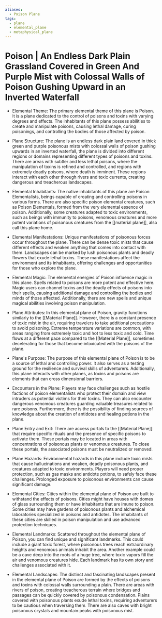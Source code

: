 ```yaml
---
aliases:
  - Poison Plane
tags:
  - plane
  - elemental_plane
  - metaphysical_plane
---
```

# Poison | An Endless Dark Plain Grassland Covered in Green And Purple Mist with Colossal Walls of Poison Gushing Upward in an Inverted Waterfall

- Elemental Theme:
	The primary elemental theme of this plane is Poison. It is a plane dedicated to the control of poisons and toxins with varying degrees and effects. The inhabitants of this plane possess abilities to create and manipulate poisons, causing lethal damage, curing poisonings, and controlling the bodies of those affected by poison.

- Plane Structure:
	The plane is an endless dark plain land covered in thick green and purple poisonous mists with colossal walls of poison gushing upwards in an inverted waterfall, the plane is divided into different regions or domains representing different types of poisons and toxins. There are areas with subtler and less lethal poisons, where the manipulation of toxins is refined and controlled, and regions with extremely deadly poisons, where death is imminent. These regions interact with each other through rivers and toxic currents, creating dangerous and treacherous landscapes.

- Elemental Inhabitants:
	The native inhabitants of this plane are Poison Elementalists, beings capable of creating and controlling poisons in various forms. There are also specific poison elemental creatures, such as Poison Elementals, formed from the very elemental essence of poison. Additionally, some creatures adapted to toxic environments, such as beings with immunity to poisons, venomous creatures and more potent variations of poisonous creatures from the [[material plane]], also call this plane home.

- Elemental Manifestations:
	Unique manifestations of poisonous forces occur throughout the plane. There can be dense toxic mists that cause different effects and weaken anything that comes into contact with them. Landscapes can be marked by lush poisonous plants and deadly flowers that exude lethal toxins. These manifestations affect the environment and its inhabitants, offering challenges and opportunities for those who explore the plane.

- Elemental Magic:
	The elemental energies of Poison influence magic in this plane. Spells related to poisons are more potent and effective here. Magic users can channel toxins and the deadly effects of poisons into their spells, causing additional damage and controlling the bodies and minds of those affected. Additionally, there are new spells and unique magical abilities involving poison manipulation.

- Plane Attributes:
	In this elemental plane of Poison, gravity functions similarly to the [[Material Plane]]. However, there is a constant presence of toxic mist in the air, requiring travelers to take additional precautions to avoid poisoning. Extreme temperature variations are common, with areas ranging from extremely toxic and hot to less toxic and cold. Time flows at a different pace compared to the [[Material Plane]], sometimes decelerating for those that become intoxicated with the poisons of the plane.

- Plane's Purpose:
	The purpose of this elemental plane of Poison is to be a source of lethal and controlling power. It also serves as a testing ground for the resilience and survival skills of adventurers. Additionally, this plane interacts with other planes, as toxins and poisons are elements that can cross dimensional barriers.

- Encounters in the Plane:
	Players may face challenges such as hostile factions of poison elementalists who protect their domain and view intruders as potential victims for their toxins. They can also encounter dangerous venomous creatures guarding valuable treasures related to rare poisons. Furthermore, there is the possibility of finding sources of knowledge about the creation of antidotes and healing potions in the plane.

- Plane Entry and Exit:
	There are access portals to the [[Material Plane]] that require specific rituals and the presence of specific poisons to activate them. These portals may be located in areas with concentrations of poisonous plants or venomous creatures. To close these portals, the associated poisons must be neutralized or removed.

- Plane Hazards:
	Environmental hazards in this plane include toxic mists that cause hallucinations and weaken, deadly poisonous plants, and creatures adapted to toxic environments. Players will need proper protection, such as gas masks and antidote potions, to safely face these challenges. Prolonged exposure to poisonous environments can cause significant damage.

- Elemental Cities:
	Cities within the elemental plane of Poison are built to withstand the effects of poisons. Cities might have houses with domes of glass surrounding them or have inhabitants that are imune to poison. Some cities may have gardens of poisonous plants and alchemical laboratories specialized in poisons and antidotes. The inhabitants of these cities are skilled in poison manipulation and use advanced protection techniques.

- Elemental Landmarks:
	Scattered throughout the elemental plane of Poison, you can find unique and significant landmarks. This could include a giant toxic forest, where poisonous trees reach extraordinary heights and venomous animals inhabit the area. Another example could be a cave deep into the roots of a huge tree, where toxic vapors fill the air and venomous creatures hide. Each landmark has its own story and challenges associated with it.

- Elemental Landscapes:
	The distinct and fascinating landscapes present in the elemental plane of Poison are formed by the effects of poisons and toxins with colossal walls surrounding a plain. There are areas with rivers of poison, creating treacherous terrain where bridges and passages can be quickly covered by poisonous condensation. Plains covered with poisonous plants exude lethal toxins, requiring adventurers to be cautious when traversing them. There are also caves with bright poisonous crystals and mountain peaks with poisonous mist.